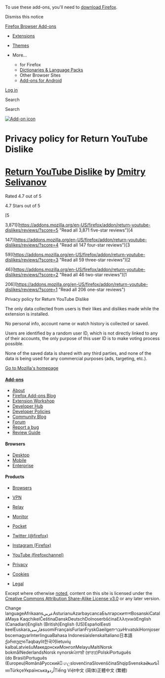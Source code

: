 To use these add-ons, you'll need to [download Firefox](https://www.mozilla.org/firefox/download/thanks/?s=direct&utm_campaign=amo-fx-cta&utm_content=banner-download-button&utm_medium=referral&utm_source=addons.mozilla.org).

Dismiss this notice

[Firefox Browser Add-ons](https://addons.mozilla.org/en-US/firefox/)

* [Extensions](https://addons.mozilla.org/en-US/firefox/extensions/)
* [Themes](https://addons.mozilla.org/en-US/firefox/themes/)
* More…
    
    * for Firefox
    * [Dictionaries & Language Packs](https://addons.mozilla.org/en-US/firefox/language-tools/)
    * Other Browser Sites
    * [Add-ons for Android](https://addons.mozilla.org/en-US/android/)
    

[Log in](#login)

Search

Search

[![Add-on icon](https://addons.mozilla.org/user-media/addon_icons/2729/2729178-64.png?modified=aa0eaf60)](https://addons.mozilla.org/en-US/firefox/addon/return-youtube-dislikes/)

Privacy policy for Return YouTube Dislike
=========================================

[Return YouTube Dislike](https://addons.mozilla.org/en-US/firefox/addon/return-youtube-dislikes/) by [Dmitry Selivanov](https://addons.mozilla.org/en-US/firefox/user/17129231/)
================================================================================================================================================================================

Rated 4.7 out of 5

4.7 Stars out of 5

[5

3,871](https://addons.mozilla.org/en-US/firefox/addon/return-youtube-dislikes/reviews/?score=5 "Read all 3,871 five-star reviews")[4

147](https://addons.mozilla.org/en-US/firefox/addon/return-youtube-dislikes/reviews/?score=4 "Read all 147 four-star reviews")[3

59](https://addons.mozilla.org/en-US/firefox/addon/return-youtube-dislikes/reviews/?score=3 "Read all 59 three-star reviews")[2

46](https://addons.mozilla.org/en-US/firefox/addon/return-youtube-dislikes/reviews/?score=2 "Read all 46 two-star reviews")[1

206](https://addons.mozilla.org/en-US/firefox/addon/return-youtube-dislikes/reviews/?score=1 "Read all 206 one-star reviews")

Privacy policy for Return YouTube Dislike

The only data collected from users is their likes and dislikes made while the extension is installed.  
  
No personal info, account name or watch history is collected or saved.  
  
Users are identified by a random user ID, which is not directly linked to any of their accounts, the only purpose of this user ID is to make voting process possible.  
  
None of the saved data is shared with any third parties, and none of the data is being used for any commercial purposes (ads, targeting, etc.).

[Go to Mozilla's homepage](https://mozilla.org/ "Go to Mozilla's homepage")

#### [Add-ons](https://addons.mozilla.org/en-US/firefox/)

* [About](https://addons.mozilla.org/en-US/about)
* [Firefox Add-ons Blog](https://addons.mozilla.org/blog/)
* [Extension Workshop](https://extensionworkshop.com/?utm_content=footer-link&utm_medium=referral&utm_source=addons.mozilla.org)
* [Developer Hub](https://addons.mozilla.org/en-US/developers/)
* [Developer Policies](https://extensionworkshop.com/documentation/publish/add-on-policies/?utm_medium=photon-footer&utm_source=addons.mozilla.org)
* [Community Blog](https://blog.mozilla.com/addons?utm_content=footer-link&utm_medium=referral&utm_source=addons.mozilla.org)
* [Forum](https://discourse.mozilla-community.org/c/add-ons)
* [Report a bug](https://developer.mozilla.org/docs/Mozilla/Add-ons/Contact_us)
* [Review Guide](https://addons.mozilla.org/en-US/review_guide)

#### Browsers

* [Desktop](https://www.mozilla.org/firefox/new/?utm_content=footer-link&utm_medium=referral&utm_source=addons.mozilla.org)
* [Mobile](https://www.mozilla.org/firefox/mobile/?utm_content=footer-link&utm_medium=referral&utm_source=addons.mozilla.org)
* [Enterprise](https://www.mozilla.org/firefox/enterprise/?utm_content=footer-link&utm_medium=referral&utm_source=addons.mozilla.org)

#### Products

* [Browsers](https://www.mozilla.org/firefox/browsers/?utm_content=footer-link&utm_medium=referral&utm_source=addons.mozilla.org)
* [VPN](https://www.mozilla.org/products/vpn/?utm_content=footer-link&utm_medium=referral&utm_source=addons.mozilla.org#pricing)
* [Relay](https://relay.firefox.com/?utm_content=footer-link&utm_medium=referral&utm_source=addons.mozilla.org)
* [Monitor](https://monitor.firefox.com/?utm_content=footer-link&utm_medium=referral&utm_source=addons.mozilla.org)
* [Pocket](https://getpocket.com/?utm_content=footer-link&utm_medium=referral&utm_source=addons.mozilla.org)

* [Twitter (@firefox)](https://twitter.com/firefox)
* [Instagram (Firefox)](https://www.instagram.com/firefox/)
* [YouTube (firefoxchannel)](https://www.youtube.com/firefoxchannel)

* [Privacy](https://www.mozilla.org/privacy/websites/)
* [Cookies](https://www.mozilla.org/privacy/websites/)
* [Legal](https://www.mozilla.org/about/legal/amo-policies/)

Except where otherwise [noted](https://www.mozilla.org/en-US/about/legal/), content on this site is licensed under the [Creative Commons Attribution Share-Alike License v3.0](https://creativecommons.org/licenses/by-sa/3.0/) or any later version.

Change languageAfrikaansعربيAsturianuAzərbaycancaБългарскиবাংলাBosanskiCatalàMaya KaqchikelČeštinaDanskDeutschDolnoserbšćinaΕλληνικάEnglish (Canadian)English (British)English (US)EspañolEesti keelEuskaraفارسیsuomiFrançaisFurlanFryskGaeilgeעבריתHrvatskiHornjoserbscemagyarInterlinguaBahasa IndonesiaíslenskaItaliano日本語ქართულიTaqbaylit한국어lietuvių kalbaLatviešuМакедонскиМонголMelayuMaltiNorsk bokmålNederlandsNorsk nynorskਪੰਜਾਬੀ (ਭਾਰਤ)PolskiPortuguês (do Brasil)Português (Europeu)RomânăРусскийසිංහලslovenčinaSlovenščinaShqipSvenskaతెలుగుไทยTürkçeУкраїнськаاُردوTiếng Việt中文 (简体)正體中文 (繁體)